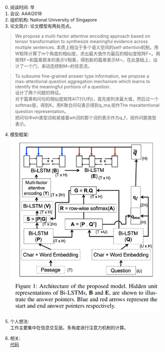 0. 阅读时间: 早  
1. 会议: AAAI2018  
2. 组织机构: National University of Singapore  
3. 论文简介:
论文模型有两处亮点。
> We propose a multi-factor attentive encoding approach based on tensor transformation to 
synthesize meaningful evidence across multiple sentences.
本质上相当于多个语义空间的self-attention机制。用W矩阵计算了m个角度的相似度，求出最大值作为最后的相似度矩阵F~。用矩阵F~和篇章原本的表示V相乘，得到新的篇章表示M~。在此基础上，设计了一个门，来动态控制M~的信息流。

> To subsume fine-grained answer type information, we propose a max-attentional question 
aggregation mechanism which learns to identify the meaningful portions of a question.  
设计了两个问题的特征。  
对于篇章和问句的相似度矩阵A(T行U列)，首先按列求最大值，然后过一个softmax层，得到K。用K聚合问句表示得到q_ma,视作The maxattentional question representation。  
把问句中wh类型词和紧接着wh词的那个词的表示作为q_f，视作问题类型表示。

4. 模型框架:  
![image](https://github.com/dengyuning/paper-reading-notes/blob/master/paper_pictures/Question_focused.png?raw=true)

5. 个人想法:   
工作主要集中在信息交互层。多角度进行注意力机制的计算。

6. 相关:  
[代码](https://github.com/nusnlp/amanda)
